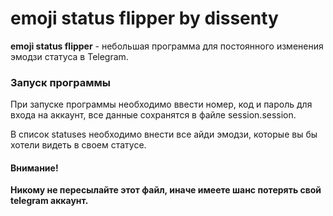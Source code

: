 # emoji status flipper by dissenty
**emoji status flipper** - небольшая программа для постоянного изменения эмодзи статуса в Telegram.

### Запуск программы

При запуске программы необходимо ввести номер, код и пароль для входа на аккаунт, все данные сохранятся в файле session.session.

В список statuses необходимо внести все айди эмодзи, которые вы бы хотели видеть в своем статусе.
#### Внимание!

**Никому не пересылайте этот файл, иначе имеете шанс потерять свой telegram аккаунт.**